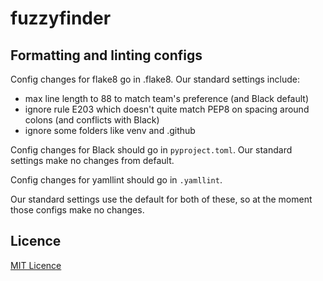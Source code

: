 # fuzzyfinder


## Formatting and linting configs
Config changes for flake8 go in .flake8. Our standard settings include:
- max line length to 88 to match team's preference (and Black default)
- ignore rule E203 which doesn't quite match PEP8 on spacing around colons (and conflicts with Black)
- ignore some folders like venv and .github

Config changes for Black should go in `pyproject.toml`. Our standard settings make no changes from default.

Config changes for yamllint should go in `.yamllint`.

Our standard settings use the default for both of these, so at the moment those configs make no changes.  

## Licence
[MIT Licence](LICENCE.md)

